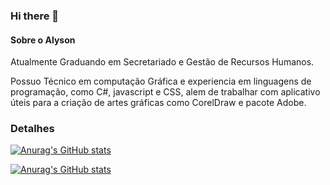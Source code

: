 ### Hi there 👋

#### Sobre o Alyson

Atualmente Graduando em Secretariado e Gestão de Recursos Humanos.

Possuo Técnico em computação Gráfica e experiencia em linguagens de programação, como C#, javascript e CSS, alem de trabalhar com aplicativo úteis para a criação de artes gráficas como CorelDraw e pacote Adobe.

### Detalhes

[![Anurag's GitHub stats](https://github-readme-stats.vercel.app/api?username=AlLp3s&show_icons=true&theme=dark)](https://github.com/anuraghazra/github-readme-stats)

[![Anurag's GitHub stats](https://github-readme-stats.vercel.app/api?username=AlLp3s&show_icons=true&theme=dark)](https://github.com/anuraghazra/github-readme-stats)
